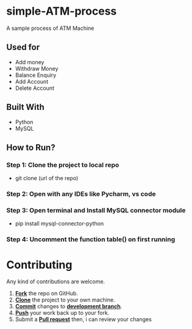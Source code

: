 # simple-ATM-process

A sample process of ATM Machine

## Used for

* Add money
* Withdraw Money
* Balance Enquiry
* Add Account
* Delete Account

## Built With

* Python
* MySQL

## How to Run?

### Step 1: Clone the project to local repo
* git clone (url of the repo)

### Step 2: Open with any IDEs like Pycharm, vs code

### Step 3: Open terminal and Install MySQL connector module
* pip install mysql-connector-python

### Step 4: Uncomment the function table() on first running

Contributing
==========
Any kind of contributions are welcome.

1. <a href='https://help.github.com/articles/fork-a-repo/'>**Fork**</a> the repo on GitHub.
2. <a href='https://help.github.com/articles/cloning-a-repository/'>**Clone**</a> the project to your own machine.
3. <a href='https://git-scm.com/book/en/v2/Git-Basics-Recording-Changes-to-the-Repository'>**Commit**</a> changes to <a href='https://git-scm.com/book/en/v2/Git-Branching-Branches-in-a-Nutshell'>**development branch**</a>.
4. <a href='https://help.github.com/articles/pushing-to-a-remote/'>**Push**</a> your work back up to your fork.
5. Submit a <a href='https://help.github.com/articles/about-pull-requests/'>**Pull request**</a> then, i can review your changes
